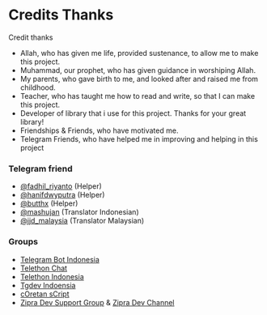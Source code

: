 # Credits Thanks

Credit thanks

- Allah, who has given me life, provided sustenance, to allow me to make this project.
- Muhammad, our prophet, who has given guidance in worshiping Allah.
- My parents, who gave birth to me, and looked after and raised me from childhood.
- Teacher, who has taught me how to read and write, so that I can make this project.
- Developer of library that i use for this project. Thanks for your great library!
- Friendships & Friends, who have motivated me.
- Telegram Friends, who have helped me in improving and helping in this project

### Telegram friend
- [@fadhil_riyanto](https://t.me/fadhil_riyanto) (Helper)
- [@hanifdwyputra](https://t.me/hanifdwyputra) (Helper)
- [@butthx](https://t.me/butthx) (Helper)
- [@mashujan](https://t.me/mashujan) (Translator Indonesian)
- [@jjd_malaysia](https://t.me/jjd_malaysia) (Translator Malaysian)

### Groups
- [Telegram Bot Indonesia](https://t.me/botindonesia)
- [Telethon Chat](https://t.me/TelethonChat)
- [Telethon Indonesia](https://t.me/telethon_id)
- [Tgdev Indoensia](https://t.me/tgdev_id)
- [cOretan sCript](https://t.me/cScript)
- [Zipra Dev Support Group](https://t.me/zipradevgroup) & [Zipra Dev Channel](https://t.me/zipradevupdates)